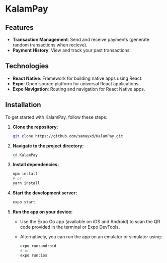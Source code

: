 # KalamPay

## Features

- **Transaction Management**: Send and receive payments (generate random transactions when recieve).
- **Payment History**: View and track your past transactions.

## Technologies

- **React Native**: Framework for building native apps using React.
- **Expo**: Open-source platform for universal React applications.
- **Expo Navigation**: Routing and navigation for React Native apps.

## Installation

To get started with KalamPay, follow these steps:

1. **Clone the repository:**

    ```bash
    git clone https://github.com/samayxd/KalamPay.git
    ```

2. **Navigate to the project directory:**

    ```bash
    cd KalamPay
    ```

3. **Install dependencies:**

    ```bash
    npm install
    # or
    yarn install
    ```

4. **Start the development server:**

    ```bash
    expo start
    ```

5. **Run the app on your device:**

    - Use the Expo Go app (available on iOS and Android) to scan the QR code provided in the terminal or Expo DevTools.
    - Alternatively, you can run the app on an emulator or simulator using:

      ```bash
      expo run:android
      # or
      expo run:ios
      ```

